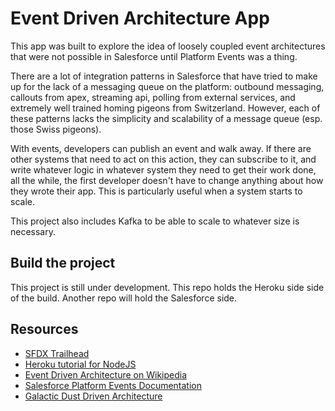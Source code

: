 # Event Driven Architecture App
This app was built to explore the idea of loosely coupled event architectures that were not possible in Salesforce until Platform Events was a thing.

There are a lot of integration patterns in Salesforce that have tried to make up for the lack of a messaging queue on the platform: outbound messaging, callouts from apex, streaming api, polling from external services, and extremely well trained homing pigeons from Switzerland. However, each of these patterns lacks the simplicity and scalability of a message queue (esp. those Swiss pigeons).

With events, developers can publish an event and walk away. If there are other systems that need to act on this action, they can subscribe to it, and write whatever logic in whatever system they need to get their work done, all the while, the first developer doesn't have to change anything about how they wrote their app. This is particularly useful when a system starts to scale.

This project also includes Kafka to be able to scale to whatever size is necessary.

## Build the project
This project is still under development. This repo holds the Heroku side side of the build. Another repo will hold the Salesforce side.

## Resources
- [SFDX Trailhead](https://trailhead.salesforce.com/en/trails/sfdx_get_started)
- [Heroku tutorial for NodeJS](https://devcenter.heroku.com/articles/getting-started-with-nodejs#introduction)
- [Event Driven Architecture on Wikipedia](https://en.wikipedia.org/wiki/Event-driven_architecture)
- [Salesforce Platform Events Documentation](https://developer.salesforce.com/docs/atlas.en-us.platform_events.meta/platform_events/platform_events_intro_emp.htm)
- [Galactic Dust Driven Architecture](http://www.nyan.cat/)